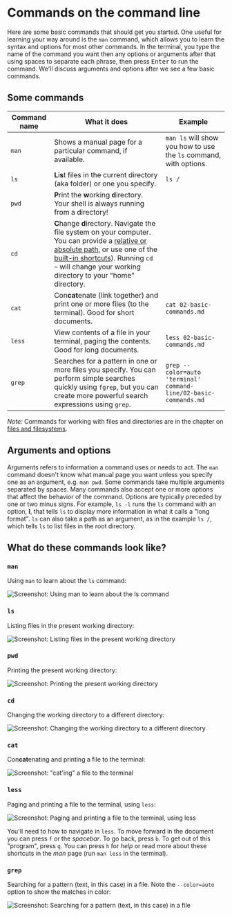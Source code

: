 # Commands on the command line

Here are some basic commands that should get you started. One useful for learning your way around is the `man` command, which allows you to learn the syntax and options for most other commands. In the terminal, you type the name of the command you want then any options or arguments after that using spaces to separate each phrase, then press <kbd>Enter</kbd> to run the command. We'll discuss arguments and options after we see a few basic commands.

## Some commands

| Command name | What it does | Example |
| ------------ | ------------ | ------- |
| ``man`` | Shows a manual page for a particular command, if available. | ``man ls`` will show you how to use the `ls` command, with options.|
| ``ls`` | **L**i**s**t files in the current directory (aka folder) or one you specify. | ``ls /`` |
| ``pwd`` | **P**rint the **w**orking **d**irectory. Your shell is always running from a directory! |
| ``cd`` | **C**hange **d**irectory. Navigate the file system on your computer. You can provide a [relative or absolute path](04-files.md#follow-the-path), or use one of the [built-in shortcuts](04-files.md#path-shortcuts)). Running `cd ~` will change your working directory to your "home" directory. |
| ``cat`` | Con**cat**enate (link together) and print one or more files (to the terminal). Good for short documents. | ``cat 02-basic-commands.md`` |
| ``less`` | View contents of a file in your terminal, paging the contents. Good for long documents. | ``less 02-basic-commands.md`` |
| ``grep`` | Searches for a pattern in one or more files you specify. You can perform simple searches quickly using `fgrep`, but you can create more powerful search expressions using `grep`. | ``grep --color=auto 'terminal' command-line/02-basic-commands.md`` |

*Note:* Commands for working with files and directories are in the chapter on [files and filesystems](04-files.md).

## Arguments and options

Arguments refers to information a command uses or needs to act. The `man` command doesn't know what manual page you want unless you specify one as an argument, e.g. `man pwd`. Some commands take multiple arguments separated by spaces. Many commands also accept one or more options  that affect the behavior of the command. Options are typically preceded by one or two minus signs. For example, `ls -l` runs the `ls` command with an option, **l**, that tells `ls` to display more information in what it calls a "long format". `ls` can also take a path as an argument, as in the example `ls /`, which tells `ls` to list files in the root directory.

## What do these commands look like?

### `man`

Using `man` to learn about the `ls` command:

![Screenshot: Using `man` to learn about the `ls` command](images/man-ls.png)

### `ls`

Listing files in the present working directory:

![Screenshot: Listing files in the present working directory](images/ls.png)

### `pwd`

Printing the present working directory:

![Screenshot: Printing the present working directory](images/pwd.png)

### `cd`

Changing the working directory to a different directory:

![Screenshot: Changing the working directory to a different directory](images/cd.png)

### `cat`

Con**cat**enating and printing a file to the terminal:

![Screenshot: "cat'ing" a file to the terminal](images/cat.png)

### `less`

Paging and printing a file to the terminal, using `less`:

![Screenshot: Paging and printing a file to the terminal, using `less`](images/less.png)

You'll need to how to navigate in `less`. To move forward in the document you can press `f` or the *spacebar*. To go back, press `b`. To get out of this "program", press `q`. You can press `h` for *help* or read more about these shortcuts in the *man* page (run `man less` in the terminal).

### `grep`

Searching for a pattern (text, in this case) in a file. Note the `--color=auto` option to show the matches in color:

![Screenshot: Searching for a pattern (text, in this case) in a file](images/grep.png)



